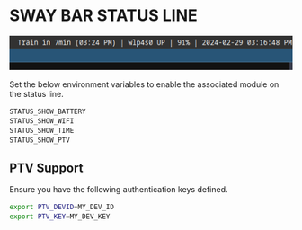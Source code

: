 # SWAY BAR STATUS LINE

![screenshot](./assets/screenshot.png)

Set the below environment variables to enable the associated module on the status line.

```bash
STATUS_SHOW_BATTERY
STATUS_SHOW_WIFI
STATUS_SHOW_TIME
STATUS_SHOW_PTV
```

## PTV Support

Ensure you have the following authentication keys defined.

```bash
export PTV_DEVID=MY_DEV_ID
export PTV_KEY=MY_DEV_KEY
```
